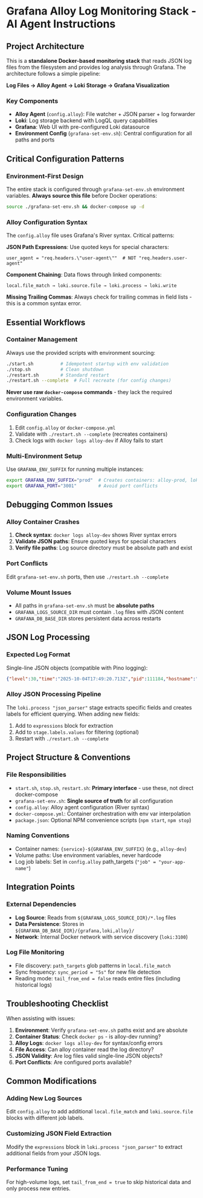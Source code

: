# Grafana Alloy Log Monitoring Stack - AI Agent Instructions

## Project Architecture

This is a **standalone Docker-based monitoring stack** that reads JSON log files from the filesystem and provides log analysis through Grafana. The architecture follows a simple pipeline:

**Log Files → Alloy Agent → Loki Storage → Grafana Visualization**

### Key Components
- **Alloy Agent** (`config.alloy`): File watcher + JSON parser + log forwarder
- **Loki**: Log storage backend with LogQL query capabilities  
- **Grafana**: Web UI with pre-configured Loki datasource
- **Environment Config** (`grafana-set-env.sh`): Central configuration for all paths and ports

## Critical Configuration Patterns

### Environment-First Design
The entire stack is configured through `grafana-set-env.sh` environment variables. **Always source this file** before Docker operations:
```bash
source ./grafana-set-env.sh && docker-compose up -d
```

### Alloy Configuration Syntax
The `config.alloy` file uses Grafana's River syntax. Critical patterns:

**JSON Path Expressions**: Use quoted keys for special characters:
```alloy
user_agent = "req.headers.\"user-agent\""  # NOT "req.headers.user-agent"
```

**Component Chaining**: Data flows through linked components:
```alloy
local.file_match → loki.source.file → loki.process → loki.write
```

**Missing Trailing Commas**: Always check for trailing commas in field lists - this is a common syntax error.

## Essential Workflows

### Container Management
Always use the provided scripts with environment sourcing:
```bash
./start.sh          # Idempotent startup with env validation
./stop.sh           # Clean shutdown
./restart.sh        # Standard restart
./restart.sh --complete  # Full recreate (for config changes)
```

**Never use raw `docker-compose` commands** - they lack the required environment variables.

### Configuration Changes
1. Edit `config.alloy` or `docker-compose.yml`
2. Validate with `./restart.sh --complete` (recreates containers)
3. Check logs with `docker logs alloy-dev` if Alloy fails to start

### Multi-Environment Setup
Use `GRAFANA_ENV_SUFFIX` for running multiple instances:
```bash
export GRAFANA_ENV_SUFFIX="prod"  # Creates containers: alloy-prod, loki-prod, grafana-prod
export GRAFANA_PORT="3001"        # Avoid port conflicts
```

## Debugging Common Issues

### Alloy Container Crashes
1. **Check syntax**: `docker logs alloy-dev` shows River syntax errors
2. **Validate JSON paths**: Ensure quoted keys for special characters  
3. **Verify file paths**: Log source directory must be absolute path and exist

### Port Conflicts
Edit `grafana-set-env.sh` ports, then use `./restart.sh --complete`

### Volume Mount Issues
- All paths in `grafana-set-env.sh` must be **absolute paths**
- `GRAFANA_LOGS_SOURCE_DIR` must contain `.log` files with JSON content
- `GRAFANA_DB_BASE_DIR` stores persistent data across restarts

## JSON Log Processing

### Expected Log Format
Single-line JSON objects (compatible with Pino logging):
```json
{"level":30,"time":"2025-10-04T17:49:20.713Z","pid":111184,"hostname":"XPS-9300","reqId":"req-352","req":{"method":"GET","url":"/api","headers":{"user-agent":"curl/7.68.0"},"remoteAddress":"::1"},"res":{"statusCode":200},"responseTime":14,"msg":"request completed"}
```

### Alloy JSON Processing Pipeline
The `loki.process "json_parser"` stage extracts specific fields and creates labels for efficient querying. When adding new fields:
1. Add to `expressions` block for extraction
2. Add to `stage.labels.values` for filtering (optional)
3. Restart with `./restart.sh --complete`

## Project Structure & Conventions

### File Responsibilities
- `start.sh`, `stop.sh`, `restart.sh`: **Primary interface** - use these, not direct docker-compose
- `grafana-set-env.sh`: **Single source of truth** for all configuration
- `config.alloy`: Alloy agent configuration (River syntax)
- `docker-compose.yml`: Container orchestration with env var interpolation
- `package.json`: Optional NPM convenience scripts (`npm start`, `npm stop`)

### Naming Conventions
- Container names: `{service}-${GRAFANA_ENV_SUFFIX}` (e.g., `alloy-dev`)
- Volume paths: Use environment variables, never hardcode
- Log job labels: Set in `config.alloy` path_targets (`"job" = "your-app-name"`)

## Integration Points

### External Dependencies
- **Log Source**: Reads from `${GRAFANA_LOGS_SOURCE_DIR}/*.log` files
- **Data Persistence**: Stores in `${GRAFANA_DB_BASE_DIR}/{grafana,loki,alloy}/`
- **Network**: Internal Docker network with service discovery (`loki:3100`)

### Log File Monitoring
- File discovery: `path_targets` glob patterns in `local.file_match`
- Sync frequency: `sync_period = "5s"` for new file detection
- Reading mode: `tail_from_end = false` reads entire files (including historical logs)

## Troubleshooting Checklist

When assisting with issues:
1. **Environment**: Verify `grafana-set-env.sh` paths exist and are absolute
2. **Container Status**: Check `docker ps` - is alloy-dev running?
3. **Alloy Logs**: `docker logs alloy-dev` for syntax/config errors
4. **File Access**: Can alloy container read the log directory?
5. **JSON Validity**: Are log files valid single-line JSON objects?
6. **Port Conflicts**: Are configured ports available?

## Common Modifications

### Adding New Log Sources
Edit `config.alloy` to add additional `local.file_match` and `loki.source.file` blocks with different job labels.

### Customizing JSON Field Extraction  
Modify the `expressions` block in `loki.process "json_parser"` to extract additional fields from your JSON logs.

### Performance Tuning
For high-volume logs, set `tail_from_end = true` to skip historical data and only process new entries.